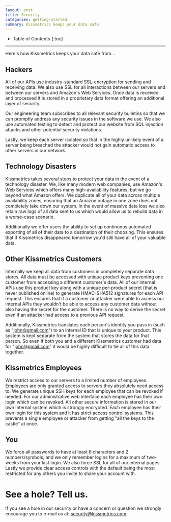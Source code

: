 ```yaml
---
layout: post
title: Security
categories: getting-started
summary: Kissmetrics keeps your data safe.
---
```

* Table of Contents
{:toc}
* * *

Here's how Kissmetrics keeps your data safe from...

## Hackers
All of our APIs use industry-standard SSL-encryption for sending and receiving data. We also use SSL for all interactions between our servers and between our servers and Amazon's Web Services. Once data is received and processed it is stored in a proprietary data format offering an additional layer of security.

Our engineering team subscribes to all relevant security bulletins so that we can promptly address any security issues in the software we use. We also use automated testing to detect and protect our website from SQL injection attacks and other potential security violations.

Lastly, we keep each server isolated so that in the highly unlikely event of a server being breached the attacker would not gain automatic access to other servers in our network.

## Technology Disasters
Kissmetrics takes several steps to protect your data in the event of a technology disaster. We, like many modern web companies, use Amazon's Web Services which offers many high-availability features, but we go beyond what Amazon offers. We duplicate all of your data across multiple availability zones, ensuring that an Amazon outage in one zone does not completely take down our system. In the event of massive data loss we also retain raw logs of all data sent to us which would allow us to rebuild data in a worse-case scenario.

Additionally we offer users the ability to set up continuous automated exporting of all of their data to a destination of their choosing. This ensures that if Kissmetrics disappeared tomorrow you'd still have all of your valuable data.

## Other Kissmetrics Customers
Internally we keep all data from customers in completely separate data stores. All data must be accessed with unique product keys preventing one customer from accessing a different customer's data. All of our internal APIs use this product key along with a unique per-product secret (that is never published online) to generate HMAC-SHA512 signatures for each API request. This ensures that if a customer or attacker were able to access our internal APIs they wouldn't be able to access any customer data without also having the secret for the customer. There is no way to derive the secret even if an attacker had access to a previous API request.

Additionally, Kissmetrics translates each person's identity you pass in (such as "john@gmail.com") to an internal ID that is unique to your product. This system is kept separate from the system that stores the data for that person. So even if both you and a different Kissmetrics customer had data for "john@gmail.com" it would be highly difficult to tie all of this data together.

## Kissmetrics Employees
We restrict access to our servers to a limited number of employees. Employees are only granted access to servers they absolutely need access to. We generate unique SSH keys for each employee that can be revoked if needed. For our administrative web interface each employee has their own login which can be revoked. All other secure information is stored in our own internal system which is strongly encrypted. Each employee has their own login for this system and it has strict access control systems. This prevents a single employee or attacker from getting "all the keys to the castle" at once.

## You
We force all passwords to have at least 8 characters and 2 numbers/symbols, and we only remember logins for a maximum of two-weeks from your last login. We also force SSL for all of our internal pages. Lastly we provide clear access controls with the default being the most restricted for any others you invite to share your account with.

# See a hole? Tell us.
If you see a hole in our security or have a concern or question we strongly encourage you to e-mail us at: security@kissmetrics.com.
